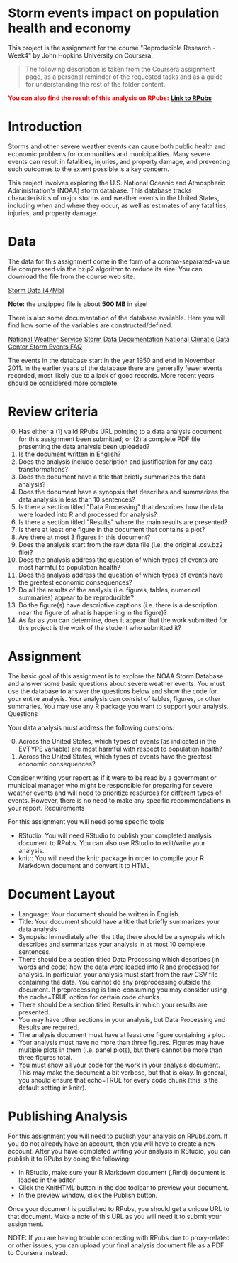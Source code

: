 # Storm events impact on population health and economy

This project is the assignment for the course "Reproducible Research - Week4" by John Hopkins University on Coursera.

> The following description is taken from the Coursera assignment page, as a personal reminder of the requested tasks and as a guide for understanding the rest of the folder content.

<span style="color:red">**You can also find the result of this analysis on RPubs:**</span>
  [**Link to RPubs**](http://rpubs.com/FabNugier/Storm-Events-Impact)


# Introduction

Storms and other severe weather events can cause both public health and economic problems for communities and municipalities. Many severe events can result in fatalities, injuries, and property damage, and preventing such outcomes to the extent possible is a key concern.

This project involves exploring the U.S. National Oceanic and Atmospheric Administration's (NOAA) storm database. This database tracks characteristics of major storms and weather events in the United States, including when and where they occur, as well as estimates of any fatalities, injuries, and property damage.


# Data

The data for this assignment come in the form of a comma-separated-value file compressed via the bzip2 algorithm to reduce its size. You can download the file from the course web site:

[Storm Data [47Mb]](https://d396qusza40orc.cloudfront.net/repdata%2Fdata%2FStormData.csv.bz2)

**Note:** the unzipped file is about **500 MB** in size!

There is also some documentation of the database available. Here you will find how some of the variables are constructed/defined.

[National Weather Service Storm Data Documentation](https://d396qusza40orc.cloudfront.net/repdata%2Fpeer2_doc%2Fpd01016005curr.pdf)
[National Climatic Data Center Storm Events FAQ](https://d396qusza40orc.cloudfront.net/repdata%2Fpeer2_doc%2FNCDC%20Storm%20Events-FAQ%20Page.pdf)

The events in the database start in the year 1950 and end in November 2011. In the earlier years of the database there are generally fewer events recorded, most likely due to a lack of good records. More recent years should be considered more complete.


# Review criteria

0. Has either a (1) valid RPubs URL pointing to a data analysis document for this assignment been submitted; or (2) a complete PDF file presenting the data analysis been uploaded?
0. Is the document written in English?
0. Does the analysis include description and justification for any data transformations?
0. Does the document have a title that briefly summarizes the data analysis?
0. Does the document have a synopsis that describes and summarizes the data analysis in less than 10 sentences?
0. Is there a section titled "Data Processing" that describes how the data were loaded into R and processed for analysis?
0. Is there a section titled "Results" where the main results are presented?
0. Is there at least one figure in the document that contains a plot?
0. Are there at most 3 figures in this document?
0. Does the analysis start from the raw data file (i.e. the original .csv.bz2 file)?
0. Does the analysis address the question of which types of events are most harmful to population health?
0. Does the analysis address the question of which types of events have the greatest economic consequences?
0. Do all the results of the analysis (i.e. figures, tables, numerical summaries) appear to be reproducible?
0. Do the figure(s) have descriptive captions (i.e. there is a description near the figure of what is happening in the figure)?
0. As far as you can determine, does it appear that the work submitted for this project is the work of the student who submitted it?


# Assignment

The basic goal of this assignment is to explore the NOAA Storm Database and answer some basic questions about severe weather events. You must use the database to answer the questions below and show the code for your entire analysis. Your analysis can consist of tables, figures, or other summaries. You may use any R package you want to support your analysis.
Questions

Your data analysis must address the following questions:

0. Across the United States, which types of events (as indicated in the EVTYPE variable) are most harmful with respect to population health?
0. Across the United States, which types of events have the greatest economic consequences?

Consider writing your report as if it were to be read by a government or municipal manager who might be responsible for preparing for severe weather events and will need to prioritize resources for different types of events. However, there is no need to make any specific recommendations in your report.
Requirements

For this assignment you will need some specific tools

- RStudio: You will need RStudio to publish your completed analysis document to RPubs. You can also use RStudio to edit/write your analysis.
- knitr: You will need the knitr package in order to compile your R Markdown document and convert it to HTML


# Document Layout

- Language: Your document should be written in English.
- Title: Your document should have a title that briefly summarizes your data analysis
- Synopsis: Immediately after the title, there should be a synopsis which describes and summarizes your analysis in at most 10 complete sentences.
- There should be a section titled Data Processing which describes (in words and code) how the data were loaded into R and processed for analysis. In particular, your analysis must start from the raw CSV file containing the data. You cannot do any preprocessing outside the document. If preprocessing is time-consuming you may consider using the cache=TRUE option for certain code chunks.
- There should be a section titled Results in which your results are presented.
- You may have other sections in your analysis, but Data Processing and Results are required.
- The analysis document must have at least one figure containing a plot.
- Your analysis must have no more than three figures. Figures may have multiple plots in them (i.e. panel plots), but there cannot be more than three figures total.
- You must show all your code for the work in your analysis document. This may make the document a bit verbose, but that is okay. In general, you should ensure that echo=TRUE for every code chunk (this is the default setting in knitr).


# Publishing Analysis

For this assignment you will need to publish your analysis on RPubs.com. If you do not already have an account, then you will have to create a new account. After you have completed writing your analysis in RStudio, you can publish it to RPubs by doing the following:

- In RStudio, make sure your R Markdown document (.Rmd) document is loaded in the editor
- Click the KnitHTML button in the doc toolbar to preview your document.
- In the preview window, click the Publish button.

Once your document is published to RPubs, you should get a unique URL to that document. Make a note of this URL as you will need it to submit your assignment.

NOTE: If you are having trouble connecting with RPubs due to proxy-related or other issues, you can upload your final analysis document file as a PDF to Coursera instead.


